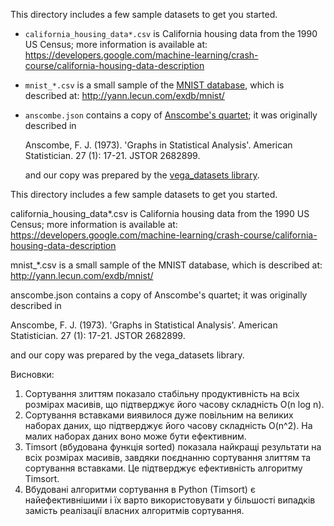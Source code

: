 This directory includes a few sample datasets to get you started.

*   `california_housing_data*.csv` is California housing data from the 1990 US
    Census; more information is available at:
    https://developers.google.com/machine-learning/crash-course/california-housing-data-description

*   `mnist_*.csv` is a small sample of the
    [MNIST database](https://en.wikipedia.org/wiki/MNIST_database), which is
    described at: http://yann.lecun.com/exdb/mnist/

*   `anscombe.json` contains a copy of
    [Anscombe's quartet](https://en.wikipedia.org/wiki/Anscombe%27s_quartet); it
    was originally described in

    Anscombe, F. J. (1973). 'Graphs in Statistical Analysis'. American
    Statistician. 27 (1): 17-21. JSTOR 2682899.

    and our copy was prepared by the
    [vega_datasets library](https://github.com/altair-viz/vega_datasets/blob/4f67bdaad10f45e3549984e17e1b3088c731503d/vega_datasets/_data/anscombe.json).

This directory includes a few sample datasets to get you started.

california_housing_data*.csv is California housing data from the 1990 US Census; more information is available at: https://developers.google.com/machine-learning/crash-course/california-housing-data-description

mnist_*.csv is a small sample of the MNIST database, which is described at: http://yann.lecun.com/exdb/mnist/

anscombe.json contains a copy of Anscombe's quartet; it was originally described in

Anscombe, F. J. (1973). 'Graphs in Statistical Analysis'. American Statistician. 27 (1): 17-21. JSTOR 2682899.

and our copy was prepared by the vega_datasets library.

Висновки:
1. Сортування злиттям показало стабільну продуктивність на всіх розмірах масивів, що підтверджує його часову складність O(n log n).
2. Сортування вставками виявилося дуже повільним на великих наборах даних, що підтверджує його часову складність O(n^2). На малих наборах даних воно може бути ефективним.
3. Timsort (вбудована функція sorted) показала найкращі результати на всіх розмірах масивів, завдяки поєднанню сортування злиттям та сортування вставками. Це підтверджує ефективність алгоритму Timsort.
4. Вбудовані алгоритми сортування в Python (Timsort) є найефективнішими і їх варто використовувати у більшості випадків замість реалізації власних алгоритмів сортування.